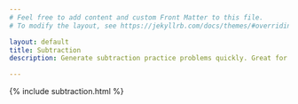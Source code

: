 ```yaml
---
# Feel free to add content and custom Front Matter to this file.
# To modify the layout, see https://jekyllrb.com/docs/themes/#overriding-theme-defaults

layout: default
title: Subtraction 
description: Generate subtraction practice problems quickly. Great for elementary level math practice. Download practice worksheets as PDF immediately.

---
```


{% include subtraction.html %}
